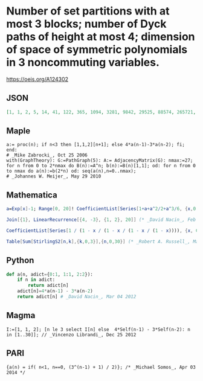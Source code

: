 # Number of set partitions with at most 3 blocks; number of Dyck paths of height at most 4; dimension of space of symmetric polynomials in 3 noncommuting variables\.
https://oeis.org/A124302
## JSON
```JSON
[1, 1, 2, 5, 14, 41, 122, 365, 1094, 3281, 9842, 29525, 88574, 265721, 797162, 2391485, 7174454, 21523361, 64570082, 193710245, 581130734, 1743392201, 5230176602, 15690529805, 47071589414, 141214768241, 423644304722, 1270932914165, 3812798742494, 11438396227481]
```
## Maple
```Maple
a:= proc(n); if n<3 then [1,1,2][n+1]; else 4*a(n-1)-3*a(n-2); fi; end:
# _Mike Zabrocki_, Oct 25 2006
with(GraphTheory): G:=PathGraph(5): A:= AdjacencyMatrix(G): nmax:=27; for n from 0 to 2*nmax do B(n):=A^n; b(n):=B(n)[1,1]; od: for n from 0 to nmax do a(n):=b(2*n) od: seq(a(n),n=0..nmax);
# _Johannes W. Meijer_, May 29 2010
```
## Mathematica
```Mathematica
a=Exp[x]-1; Range[0, 20]! CoefficientList[Series[1+a+a^2/2+a^3/6, {x,0,20}],x]
```
```Mathematica
Join[{1}, LinearRecurrence[{4, -3}, {1, 2}, 20]] (* _David Nacin_, Feb 26 2012 *)
```
```Mathematica
CoefficientList[Series[1 / (1 - x / (1 - x / (1 - x / (1 - x)))), {x, 0, 30}], x] (* _Vincenzo Librandi_, Dec 25 2012 *)
```
```Mathematica
Table[Sum[StirlingS2[n,k],{k,0,3}],{n,0,30}] (* _Robert A. Russell_, Mar 29 2018 *)
```
## Python
```Python
def a(n, adict={0:1, 1:1, 2:2}):
    if n in adict:
        return adict[n]
    adict[n]=4*a(n-1) - 3*a(n-2)
    return adict[n] # _David Nacin_, Mar 04 2012
```
## Magma
```Magma
I:=[1, 1, 2]; [n le 3 select I[n] else  4*Self(n-1) - 3*Self(n-2): n in [1..30]]; // _Vincenzo Librandi_, Dec 25 2012
```
## PARI
```PARI
{a(n) = if( n<1, n==0, (3^(n-1) + 1) / 2)}; /* _Michael Somos_, Apr 03 2014 */
```

